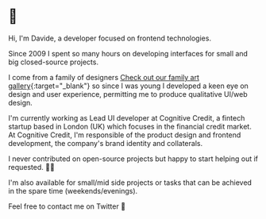 # :vulcan_salute:

Hi, I'm Davide, a developer focused on frontend technologies.

Since 2009 I spent so many hours on developing interfaces for small and big closed-source projects.

I come from a family of designers [Check out our family art gallery](https://vago.studio){:target="_blank"} so since I was young I developed a keen eye on design and user experience, permitting me to produce qualitative UI/web design.

I'm currently working as Lead UI developer at Cognitive Credit, a fintech startup based in London (UK) which focuses in the financial credit market. 
At Cognitive Credit, I'm responsible of the product design and frontend development, the company's brand identity and collaterals.

I never contributed on open-source projects but happy to start helping out if requested. :genie_man:

I'm also available for small/mid side projects or tasks that can be achieved in the spare time (weekends/evenings).

Feel free to contact me on Twitter :email:
